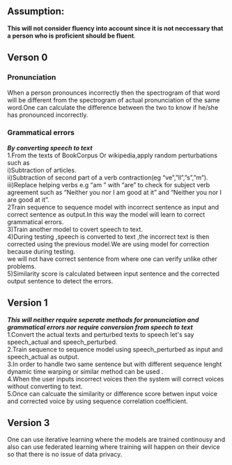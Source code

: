 ## Assumption:
**This will not consider fluency into account since it is not neccessary that a person who is proficient should be fluent**.
 


## Verson 0
### Pronunciation
When a person pronounces incorrectly then the spectrogram  of that word will be different from the spectrogram of actual pronunciation of the same  word.One can calculate the difference between the two to know if he/she has pronounced incorrectly.
### Grammatical errors
***By converting speech to text***\
1.From the  texts of BookCorpus Or wikipedia,apply random perturbations such as \
i)Subtraction of articles. \
ii)Subtraction of second part of a verb contraction(eg “ve”,”ll”,”s”,”m”).\
iii)Replace  helping verbs  e.g “am ” with “are” to check for subject verb agreement such as “Neither you nor I am  good at it” and “Neither you nor I are  good at it”.\
2Train sequence to sequence model with incorrect sentence as input and correct sentence as output.In this way the model will learn to correct grammatical errors.\
3)Train another model to covert speech to text.\
4)During testing ,speech is converted to text ,the incorrect text is then corrected using the previous model.We are using model for correction because during testing.\
we will not have correct sentence from where one can verify unlike other problems.\
5)Similarity score is calculated between input sentence and the corrected output sentence to detect the errors.
## Version 1 
***This will neither  require seperate methods for pronunciation and grammatical errors nor require conversion from speech to text***\
1.Convert the actual texts and perturbed texts to speech let's say speech_actual and speech_perturbed.\
2.Train sequence to sequence  model using speech_perturbed as input and speech_actual as output.\
3.In order to handle two same sentence but with different sequence lenght dynamic time warping or similar method can be used .\
4.When the user inputs incorrect voices then the system will correct voices without converting to text.\
5.Once can calcuate the similarity or difference score betwen input voice and corrected voice by using sequence correlation coefficient.
## Version 3
One can use iterative learning where the models are trained continousy and also can use federated learning  where training will happen on their device so that there is no issue of data privacy.
